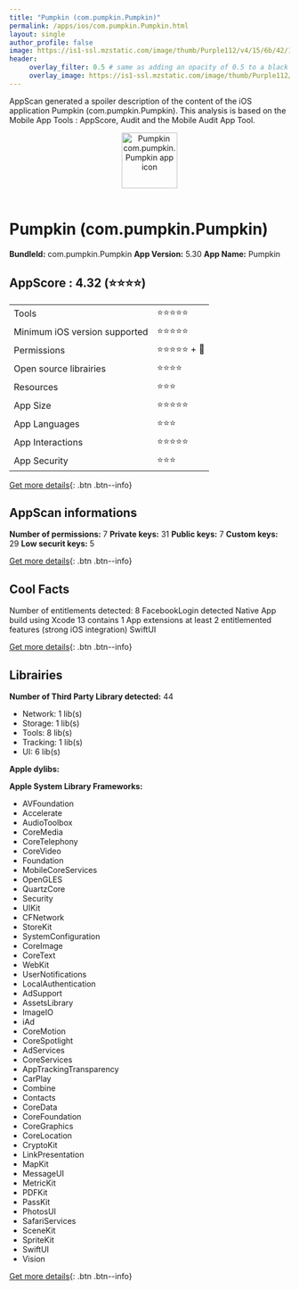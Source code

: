 ```yaml
---
title: "Pumpkin (com.pumpkin.Pumpkin)"
permalink: /apps/ios/com.pumpkin.Pumpkin.html
layout: single
author_profile: false
image: https://is1-ssl.mzstatic.com/image/thumb/Purple112/v4/15/6b/42/156b4290-15e9-bd77-bac1-5f0efe47ed25/AppIconProd-1x_U007emarketing-0-7-0-85-220.png/512x512bb.jpg
header: 
     overlay_filter: 0.5 # same as adding an opacity of 0.5 to a black background
     overlay_image: https://is1-ssl.mzstatic.com/image/thumb/Purple112/v4/15/6b/42/156b4290-15e9-bd77-bac1-5f0efe47ed25/AppIconProd-1x_U007emarketing-0-7-0-85-220.png/512x512bb.jpg
---
```

AppScan generated a spoiler description of the content of the iOS application Pumpkin (com.pumpkin.Pumpkin). This analysis is based on the Mobile App Tools : AppScore, Audit and the Mobile Audit App Tool.

  
  
<div style="text-align: center;"><img src="https://is1-ssl.mzstatic.com/image/thumb/Purple112/v4/15/6b/42/156b4290-15e9-bd77-bac1-5f0efe47ed25/AppIconProd-1x_U007emarketing-0-7-0-85-220.png/512x512bb.jpg" width="100" height="100" alt="Pumpkin com.pumpkin.Pumpkin app icon"></div></br>
  
# Pumpkin (com.pumpkin.Pumpkin)

**BundleId:** com.pumpkin.Pumpkin
**App Version:** 5.30
**App Name:** Pumpkin


## AppScore : 4.32 (⭐️⭐️⭐️⭐️) 

<table>
<tr><td> Tools </td><td> ⭐️⭐️⭐️⭐️⭐️ </td></tr>
<tr><td> Minimum iOS version supported </td><td> ⭐️⭐️⭐️⭐️⭐️ </td></tr>
<tr><td> Permissions </td><td> ⭐️⭐️⭐️⭐️⭐️ + 🌟 </td></tr>
<tr><td> Open source librairies </td><td> ⭐️⭐️⭐️⭐️ </td></tr>
<tr><td> Resources </td><td> ⭐️⭐️⭐️ </td></tr>
<tr><td> App Size </td><td> ⭐️⭐️⭐️⭐️⭐️ </td></tr>
<tr><td> App Languages </td><td> ⭐️⭐️⭐️ </td></tr>
<tr><td> App Interactions </td><td> ⭐️⭐️⭐️⭐️⭐️ </td></tr>
<tr><td> App Security </td><td> ⭐️⭐️⭐️ </td></tr>
</table>

[Get more details](/pricing.html){: .btn .btn--info}  
  
## AppScan informations 

**Number of permissions:** 7
**Private keys:** 31
**Public keys:** 7
**Custom keys:** 29
**Low securit keys:** 5
  
[Get more details](/pricing.html){: .btn .btn--info}

## Cool Facts

Number of entitlements detected: 8
FacebookLogin detected
Native App
build using Xcode 13
contains 1 App extensions
at least 2 entitlemented features (strong iOS integration)
SwiftUI
  
[Get more details](/pricing.html){: .btn .btn--info}

## Librairies 
**Number of Third Party Library detected:** 44
- Network: 1 lib(s)
- Storage: 1 lib(s)
- Tools: 8 lib(s)
- Tracking: 1 lib(s)
- UI: 6 lib(s)

**Apple dylibs:**


**Apple System Library Frameworks:**
- AVFoundation
- Accelerate
- AudioToolbox
- CoreMedia
- CoreTelephony
- CoreVideo
- Foundation
- MobileCoreServices
- OpenGLES
- QuartzCore
- Security
- UIKit
- CFNetwork
- StoreKit
- SystemConfiguration
- CoreImage
- CoreText
- WebKit
- UserNotifications
- LocalAuthentication
- AdSupport
- AssetsLibrary
- ImageIO
- iAd
- CoreMotion
- CoreSpotlight
- AdServices
- CoreServices
- AppTrackingTransparency
- CarPlay
- Combine
- Contacts
- CoreData
- CoreFoundation
- CoreGraphics
- CoreLocation
- CryptoKit
- LinkPresentation
- MapKit
- MessageUI
- MetricKit
- PDFKit
- PassKit
- PhotosUI
- SafariServices
- SceneKit
- SpriteKit
- SwiftUI
- Vision


  
[Get more details](/pricing.html){: .btn .btn--info}

